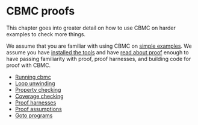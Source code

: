 # CBMC proofs

This chapter goes into greater detail on how to use CBMC on harder examples
to check more things.

We assume that you are familiar with using CBMC
on [simple examples](debugging.md).
We assume you have [installed the tools](../../installation.md)
and have [read about proof](proof.md) enough to have passing familiarity
with proof, proof harnesses, and building code for proof with CBMC.

* [Running cbmc](cbmc.md)
* [Loop unwinding](loop-unwinding.md)
* [Property checking](checking-properties.md)
* [Coverage checking](checking-coverage.md)
* [Proof harnesses](proof-harnesses.md)
* [Proof assumptions](proof-assumptions.md)
* [Goto programs](goto-programs.md)
